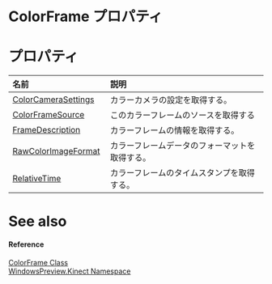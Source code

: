 ColorFrame プロパティ  
=====================  

<span id="publicpropertiesSection"></span>

プロパティ 
==========  

<table>
<colgroup>
<col width="30%" />
<col width="60%" />
</colgroup>
<thead>
<tr class="header">
<th align="left">名前</th>
<th align="left">説明</th>
</tr>
</thead>
<tbody>
<tr class="odd">
<td align="left"><a href="ColorFrame_Class/Properties/ColorCameraSettings_Property.md">ColorCameraSettings</a></td>
<td align="left">カラーカメラの設定を取得する。</td>
</tr>
<tr class="even">
<td align="left"><a href="ColorFrame_Class/Properties/ColorFrameSource_Property.md">ColorFrameSource</a></td>
<td align="left">このカラーフレームのソースを取得する</td>
</tr>
<tr class="odd">
<td align="left"><a href="ColorFrame_Class/Properties/FrameDescription_Property.md">FrameDescription</a></td>
<td align="left">カラーフレームの情報を取得する。</td>
</tr>
<tr class="even">
<td align="left"><a href="ColorFrame_Class/Properties/RawColorImageFormat_Property.md">RawColorImageFormat</a></td>
<td align="left">カラーフレームデータのフォーマットを取得する。</td>
</tr>
<tr class="odd">
<td align="left"><a href="ColorFrame_Class/Properties/RelativeTime_Property.md">RelativeTime</a></td>
<td align="left">カラーフレームのタイムスタンプを取得する。</td>
</tr>
</tbody>
</table>

<span id="ID4EI"></span>

See also  
========  

<span id="ID4EK"></span>
#### Reference  

[ColorFrame Class](../ColorFrame_Class.md)  
 [WindowsPreview.Kinect Namespace](../../Kinect.md)  



<!--Please do not edit the data in the comment block below.-->
<!--
TOCTitle : ColorFrame Properties
RLTitle : ColorFrame Properties
KeywordK : ColorFrame class, properties
KeywordA : Properties.T:WindowsPreview.Kinect.ColorFrame
AssetID : Properties.T:WindowsPreview.Kinect.ColorFrame
Locale : en-us
CommunityContent : 1
TargetOS : Windows
TopicType : kbSyntax
DocSet : K4Wv2
ProjType : K4Wv2Proj
Technology : Kinect for Windows
Product : Kinect for Windows SDK v2
productversion : 20
-->
